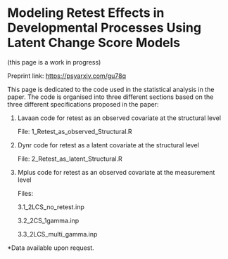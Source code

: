 # Modeling Retest Effects in Developmental Processes Using Latent Change Score Models
(this page is a work in progress)

Preprint link: https://psyarxiv.com/gu78q

This page is dedicated to the code used in the statistical analysis in the paper. The code is organised into three different sections based on the three different specifications proposed in the paper:

1. Lavaan code for retest as an observed covariate at the structural level

    File: 1_Retest_as_observed_Structural.R

2. Dynr code for retest as a latent covariate at the structural level

    File: 2_Retest_as_latent_Structural.R

3. Mplus code for retest as an observed covariate at the measurement level

    Files: 
     
     3.1_2LCS_no_retest.inp
    
     3.2_2CS_1gamma.inp
     
     3.3_2LCS_multi_gamma.inp

*Data available upon request.
